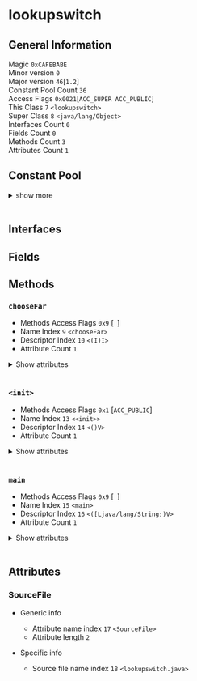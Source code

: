 # **lookupswitch**

## **General Information**
Magic `0xCAFEBABE`  
Minor version `0`  
Major version `46`[`1.2`]  
Constant Pool Count `36`  
Access Flags `0x0021`[` ACC_SUPER ACC_PUBLIC `]  
This Class `7` `<lookupswitch>`  
Super Class `8` `<java/lang/Object>`  
Interfaces Count `0`  
Fields Count `0`  
Methods Count `3`  
Attributes Count `1`

## **Constant Pool**  

<details>
<summary>show more</summary>  
<hr>

### [1] *CONSTANT_Methodref_info*
- Class Index `8`
- Name And Type Index `19`

### [2] *CONSTANT_Fieldref_info*
- Class Index `20`
- Class Name `<java/lang/System>`
- Name And Type Index `21`
- Name And Type `<out:Ljava/io/PrintStream;>`

### [3] *CONSTANT_String_info*
- String Index `22`
- String `<Ops!>`

### [4] *CONSTANT_Methodref_info*
- Class Index `23`
- Name And Type Index `24`

### [5] *CONSTANT_Methodref_info*
- Class Index `7`
- Name And Type Index `25`

### [6] *CONSTANT_Methodref_info*
- Class Index `23`
- Name And Type Index `26`

### [7] *CONSTANT_Class_info*
- Name Index `27`
- Class Name `<lookupswitch>`

### [8] *CONSTANT_Class_info*
- Name Index `28`
- Class Name `<java/lang/Object>`

### [9] *CONSTANT_Utf8_info*
- Length `9`
- Bytes [ `chooseFar`]

### [10] *CONSTANT_Utf8_info*
- Length `4`
- Bytes [ `(I)I`]

### [11] *CONSTANT_Utf8_info*
- Length `4`
- Bytes [ `Code`]

### [12] *CONSTANT_Utf8_info*
- Length `15`
- Bytes [ `LineNumberTable`]

### [13] *CONSTANT_Utf8_info*
- Length `6`
- Bytes [ `<init>`]

### [14] *CONSTANT_Utf8_info*
- Length `3`
- Bytes [ `()V`]

### [15] *CONSTANT_Utf8_info*
- Length `4`
- Bytes [ `main`]

### [16] *CONSTANT_Utf8_info*
- Length `22`
- Bytes [ `([Ljava/lang/String;)V`]

### [17] *CONSTANT_Utf8_info*
- Length `10`
- Bytes [ `SourceFile`]

### [18] *CONSTANT_Utf8_info*
- Length `17`
- Bytes [ `lookupswitch.java`]

### [19] *CONSTANT_Name_and_type*
- Name Index `13`
- Descriptor Index `14`

### [20] *CONSTANT_Class_info*
- Name Index `29`
- Class Name `<java/lang/System>`

### [21] *CONSTANT_Name_and_type*
- Name Index `30`
- Descriptor Index `31`

### [22] *CONSTANT_Utf8_info*
- Length `4`
- Bytes [ `Ops!`]

### [23] *CONSTANT_Class_info*
- Name Index `32`
- Class Name `<java/io/PrintStream>`

### [24] *CONSTANT_Name_and_type*
- Name Index `33`
- Descriptor Index `34`

### [25] *CONSTANT_Name_and_type*
- Name Index `9`
- Descriptor Index `10`

### [26] *CONSTANT_Name_and_type*
- Name Index `33`
- Descriptor Index `35`

### [27] *CONSTANT_Utf8_info*
- Length `12`
- Bytes [ `lookupswitch`]

### [28] *CONSTANT_Utf8_info*
- Length `16`
- Bytes [ `java/lang/Object`]

### [29] *CONSTANT_Utf8_info*
- Length `16`
- Bytes [ `java/lang/System`]

### [30] *CONSTANT_Utf8_info*
- Length `3`
- Bytes [ `out`]

### [31] *CONSTANT_Utf8_info*
- Length `21`
- Bytes [ `Ljava/io/PrintStream;`]

### [32] *CONSTANT_Utf8_info*
- Length `19`
- Bytes [ `java/io/PrintStream`]

### [33] *CONSTANT_Utf8_info*
- Length `7`
- Bytes [ `println`]

### [34] *CONSTANT_Utf8_info*
- Length `21`
- Bytes [ `(Ljava/lang/String;)V`]

### [35] *CONSTANT_Utf8_info*
- Length `4`
- Bytes [ `(I)V`]

</details>  
<br>

## **Interfaces**


## **Fields**

## **Methods**
### `chooseFar` 
- Methods Access Flags `0x9` [` `]
- Name Index `9` `<chooseFar>`
- Descriptor Index `10` `<(I)I>`
- Attribute Count `1`
<details><summary>Show attributes</summary>

### Code
- Generic info 
  - Attribute name index `11` `<Code>`
  - Attribute length `86`

- Specific info
  - Maximum stack size `1`
  - Maximum local variables `1`
  - Code length `46`
  - TODO PRINT BYTECODES
</details><br>

### `<init>` 
- Methods Access Flags `0x1` [` ACC_PUBLIC `]
- Name Index `13` `<<init>>`
- Descriptor Index `14` `<()V>`
- Attribute Count `1`
<details><summary>Show attributes</summary>

### Code
- Generic info 
  - Attribute name index `11` `<Code>`
  - Attribute length `45`

- Specific info
  - Maximum stack size `2`
  - Maximum local variables `1`
  - Code length `13`
  - TODO PRINT BYTECODES
</details><br>

### `main` 
- Methods Access Flags `0x9` [` `]
- Name Index `15` `<main>`
- Descriptor Index `16` `<([Ljava/lang/String;)V>`
- Attribute Count `1`
<details><summary>Show attributes</summary>

### Code
- Generic info 
  - Attribute name index `11` `<Code>`
  - Attribute length `99`

- Specific info
  - Maximum stack size `2`
  - Maximum local variables `1`
  - Code length `55`
  - TODO PRINT BYTECODES
</details><br>


## **Attributes**
### SourceFile
- Generic info 
  - Attribute name index `17` `<SourceFile>`
  - Attribute length `2`

- Specific info
  - Source file name index `18` `<lookupswitch.java>`

